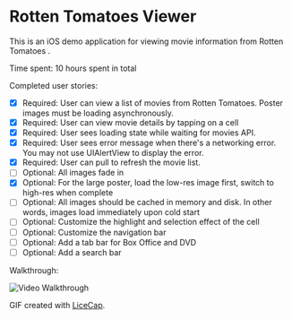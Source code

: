 # Rotten Tomatoes Viewer

This is an iOS demo application for viewing movie information from Rotten Tomatoes .

Time spent: 10 hours spent in total

Completed user stories:

 * [x] Required: User can view a list of movies from Rotten Tomatoes. Poster images must be loading asynchronously.
 * [x] Required: User can view movie details by tapping on a cell
 * [x] Required: User sees loading state while waiting for movies API. 
 * [x] Required: User sees error message when there's a networking error. You may not use UIAlertView to display the error. 
 * [x] Required: User can pull to refresh the movie list.
 * [ ] Optional: All images fade in 
 * [x] Optional: For the large poster, load the low-res image first, switch to high-res when complete
 * [ ] Optional: All images should be cached in memory and disk. In other words, images load immediately upon cold start 
 * [ ] Optional: Customize the highlight and selection effect of the cell
 * [ ] Optional: Customize the navigation bar
 * [ ] Optional: Add a tab bar for Box Office and DVD
 * [ ] Optional: Add a search bar

Walkthrough:

![Video Walkthrough](rotten.tomatoes.gif)

GIF created with [LiceCap](http://www.cockos.com/licecap/).

